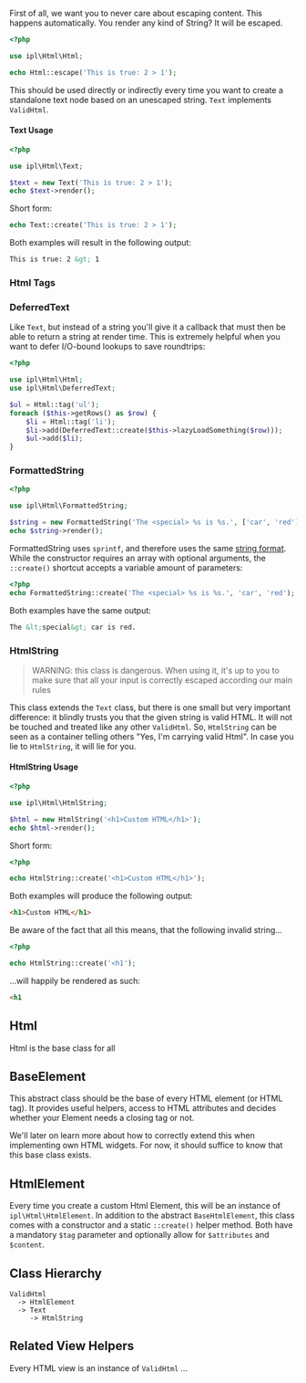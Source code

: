 

First of all, we want you to never care about escaping content. This happens
automatically. You render any kind of String? It will be escaped. 

```php
<?php

use ipl\Html\Html;

echo Html::escape('This is true: 2 > 1');
```



This should be used directly or indirectly every time you want to create a
standalone text node based on an unescaped string. `Text` implements `ValidHtml`.

#### Text Usage

```php
<?php

use ipl\Html\Text;

$text = new Text('This is true: 2 > 1');
echo $text->render();
```

Short form:

```php
echo Text::create('This is true: 2 > 1');
```

Both examples will result in the following output:

```html
This is true: 2 &gt; 1
```

### Html Tags



### DeferredText

Like `Text`, but instead of a string you'll give it a callback that must then
be able to return a string at render time. This is extremely helpful when you
want to defer I/O-bound lookups to save roundtrips:

```php
<?php

use ipl\Html\Html;
use ipl\Html\DeferredText;

$ul = Html::tag('ul');
foreach ($this->getRows() as $row) {
    $li = Html::tag('li');
    $li->add(DeferredText::create($this->lazyLoadSomething($row)));
    $ul->add($li);
}
``` 


### FormattedString

```php
<?php

use ipl\Html\FormattedString;

$string = new FormattedString('The <special> %s is %s.', ['car', 'red']);
echo $string->render();
```

FormattedString uses `sprintf`, and therefore uses the same [string format](http://www.php.net/sprintf).
While the constructor requires an array with optional arguments, the `::create()`
shortcut accepts a variable amount of parameters:

```php
<?php
echo FormattedString::create('The <special> %s is %s.', 'car', 'red');
```

Both examples have the same output:

```html
The &lt;special&gt; car is red.
```

### HtmlString

> WARNING: this class is dangerous. When using it, it's up to you to make sure
>          that all your input is correctly escaped according our main rules

This class extends the `Text` class, but there is one small but very important
difference: it blindly trusts you that the given string is valid HTML. It will
not be touched and treated like any other `ValidHtml`. So, `HtmlString` can be
seen as a container telling others "Yes, I'm carrying valid Html". In case you
lie to `HtmlString`, it will lie for you.

#### HtmlString Usage

```php
<?php

use ipl\Html\HtmlString;

$html = new HtmlString('<h1>Custom HTML</h1>');
echo $html->render();
```

Short form:

```php
<?php

echo HtmlString::create('<h1>Custom HTML</h1>');
```

Both examples will produce the following output:

```html
<h1>Custom HTML</h1>
```

Be aware of the fact that all this means, that the following invalid string...
```php
<?php

echo HtmlString::create('<h1');
```

...will happily be rendered as such:

```html
<h1
```

Html
----

Html is the base class for all 


BaseElement
-----------

This abstract class should be the base of every HTML element (or HTML tag). It
provides useful helpers, access to HTML attributes and decides whether your
Element needs a closing tag or not.

We'll later on learn more about how to correctly extend this when implementing
own HTML widgets. For now, it should suffice to know that this base class exists.

HtmlElement
-----------

Every time you create a custom Html Element, this will be an instance of
`ipl\Html\HtmlElement`. In addition to the abstract `BaseHtmlElement`, this
class comes with a constructor and a static `::create()` helper method. Both
have a mandatory `$tag` parameter and optionally allow for `$attributes` and
`$content`.

Class Hierarchy
---------------

```
ValidHtml
  -> HtmlElement
  -> Text
     -> HtmlString

```




Related View Helpers
--------------------

Every HTML view is an instance of `ValidHtml` ...
